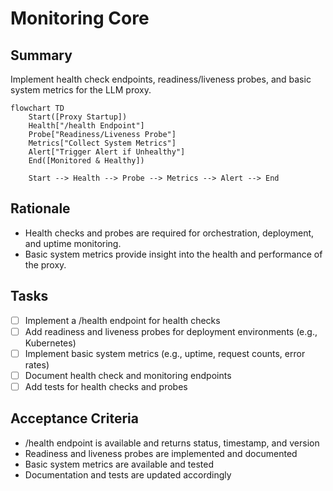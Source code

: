 # Monitoring Core

## Summary
Implement health check endpoints, readiness/liveness probes, and basic system metrics for the LLM proxy.

```mermaid
flowchart TD
    Start([Proxy Startup])
    Health["/health Endpoint"]
    Probe["Readiness/Liveness Probe"]
    Metrics["Collect System Metrics"]
    Alert["Trigger Alert if Unhealthy"]
    End([Monitored & Healthy])

    Start --> Health --> Probe --> Metrics --> Alert --> End
```

## Rationale
- Health checks and probes are required for orchestration, deployment, and uptime monitoring.
- Basic system metrics provide insight into the health and performance of the proxy.

## Tasks
- [ ] Implement a /health endpoint for health checks
- [ ] Add readiness and liveness probes for deployment environments (e.g., Kubernetes)
- [ ] Implement basic system metrics (e.g., uptime, request counts, error rates)
- [ ] Document health check and monitoring endpoints
- [ ] Add tests for health checks and probes

## Acceptance Criteria
- /health endpoint is available and returns status, timestamp, and version
- Readiness and liveness probes are implemented and documented
- Basic system metrics are available and tested
- Documentation and tests are updated accordingly 